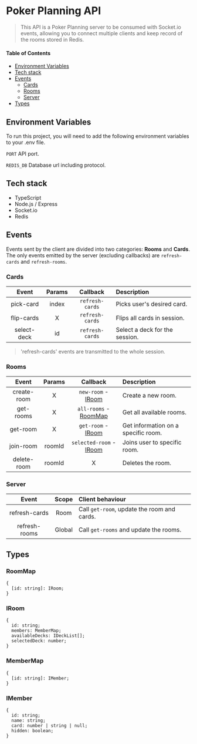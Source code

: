 # Poker Planning API

> This API is a Poker Planning server to be consumed with Socket.io events, allowing you to connect multiple clients and keep record of the rooms stored in Redis.

#### Table of Contents  
- [Environment Variables](#environment-variables)  
- [Tech stack](#tech-stack)  
- [Events](#events) 
    - [Cards](#cards)
    - [Rooms](#rooms)
    - [Server](#server)
- [Types](#types)  

## Environment Variables

 To run this project, you will need to add the following environment variables to your .env file.

`PORT` API port.

`REDIS_DB` Database url including protocol.

## Tech stack

- TypeScript
- Node.js / Express
- Socket.io
- Redis


## Events

Events sent by the client are divided into two categories: **Rooms** and **Cards**.
The only events emitted by the server (excluding callbacks) are `refresh-cards` and `refresh-rooms`.

### Cards

|    Event    | Params |    Callback     | Description                    |
| :---------: | :----: | :-------------: | :----------------------------- |
|  pick-card  | index  | `refresh-cards` | Picks user's desired card.     |
| flip-cards  |   X    | `refresh-cards` | Flips all cards in session.    |
| select-deck |   id   | `refresh-cards` | Select a deck for the session. |

> 'refresh-cards' events are transmitted to the whole session.

### Rooms

|    Event    | Params |       Callback        | Description                         |
| :---------: | :----: | :-------------------: | :---------------------------------- |
| create-room |   X    |   `new-room` - [IRoom](#iroom)   | Create a new room.                  |
|  get-rooms  |   X    | `all-rooms` - [RoomMap](#roommap)  | Get all available rooms.            |
|  get-room   |   X    |   `get-room` - [IRoom](#iroom)    | Get information on a specific room. |
|  join-room  | roomId | `selected-room` - [IRoom](#iroom)  | Joins user to specific room.        |
| delete-room | roomId |           X           | Deletes the room.                   |

### Server

|     Event     | Scope  | Client behaviour                            |
| :-----------: | :----: | :------------------------------------------ |
| refresh-cards |  Room  | Call `get-room`, update the room and cards. |
| refresh-rooms | Global | Call `get-rooms` and update the rooms.      |

## Types

### RoomMap
```
{
  [id: string]: IRoom;
}
```

### IRoom
```
{
  id: string;
  members: MemberMap;
  availableDecks: IDeckList[];
  selectedDeck: number;
}
```

### MemberMap
```
{
  [id: string]: IMember;
}
```

### IMember
```
{
  id: string;
  name: string;
  card: number | string | null;
  hidden: boolean;
}
```
